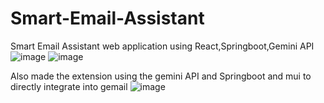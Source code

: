 # Smart-Email-Assistant
Smart Email Assistant web application using React,Springboot,Gemini API 
![image](https://github.com/user-attachments/assets/13547f0b-1881-486b-bf38-bf7a764bb075)
![image](https://github.com/user-attachments/assets/00923767-8b7f-4d11-a5c0-033379d4fda4)


Also made the extension using the gemini API and Springboot and mui to directly integrate into gemail
![image](https://github.com/user-attachments/assets/4482c2cb-e063-467c-9218-b1b21f489afd)
